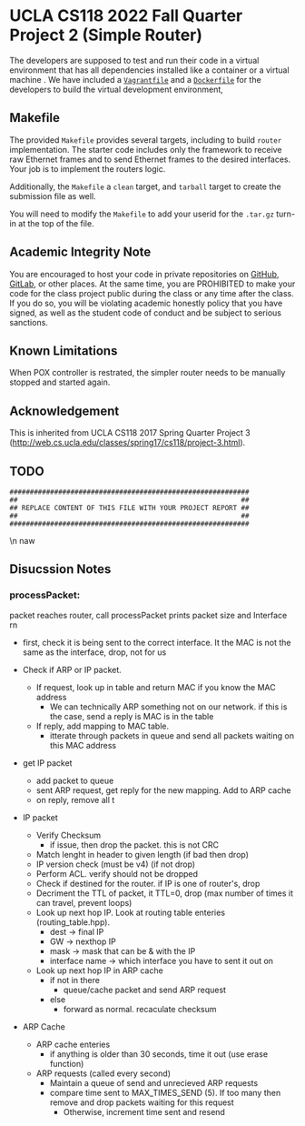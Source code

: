 UCLA CS118 2022 Fall Quarter Project 2 (Simple Router)
====================================

The developers are supposed to test and run their code in a virtual environment that has all dependencies installed like a container or a virtual machine .
We have included a [`Vagrantfile`](Vagrantfile) and a [`Dockerfile`](Dockerfile) for the developers to build the virtual development environment,

## Makefile

The provided `Makefile` provides several targets, including to build `router` implementation.  The starter code includes only the framework to receive raw Ethernet frames and to send Ethernet frames to the desired interfaces.  Your job is to implement the routers logic.

Additionally, the `Makefile` a `clean` target, and `tarball` target to create the submission file as well.

You will need to modify the `Makefile` to add your userid for the `.tar.gz` turn-in at the top of the file.

## Academic Integrity Note

You are encouraged to host your code in private repositories on [GitHub](https://github.com/), [GitLab](https://gitlab.com), or other places.  At the same time, you are PROHIBITED to make your code for the class project public during the class or any time after the class.  If you do so, you will be violating academic honestly policy that you have signed, as well as the student code of conduct and be subject to serious sanctions.

## Known Limitations

When POX controller is restrated, the simpler router needs to be manually stopped and started again.

## Acknowledgement

This is inherited from UCLA CS118 2017 Spring Quarter Project 3 (http://web.cs.ucla.edu/classes/spring17/cs118/project-3.html).

## TODO

    ###########################################################
    ##                                                       ##
    ## REPLACE CONTENT OF THIS FILE WITH YOUR PROJECT REPORT ##
    ##                                                       ##
    ###########################################################
\n
naw


## Disucssion Notes
### processPacket:
packet reaches router, call processPacket
    prints packet size and Interface rn
- first, check it is being sent to the correct interface. It the MAC is not the same as the interface, drop, not for us
- Check if ARP or IP packet.
    - If request, look up in table and return MAC if you know the MAC address
        - We can technically ARP something not on our network. if this is the case, send a reply is MAC is in the table
    - If reply, add mapping to MAC table. 
        - itterate through packets in queue and send all packets waiting on this MAC address

- get IP packet
    - add packet to queue
    - sent ARP request, get reply for the new mapping. Add to ARP cache
    - on reply, remove all t

- IP packet
     - Verify Checksum
        - if issue, then drop the packet. this is not CRC
     - Match lenght in header to given length (if bad then drop)
     - IP version check (must be v4) (if not drop)
     - Perform ACL. verify should not be dropped
     - Check if destined for the router. if IP is one of router's, drop
     - Decriment the TTL of packet, it TTL=0, drop (max number of times it can travel, prevent loops)
     - Look up next hop IP. Look at routing table enteries (routing_table.hpp). 
        - dest -> final IP
        - GW -> nexthop IP
        - mask -> mask that can be & with the IP
        - interface name -> which interface you have to sent it out on
     - Look up next hop IP in ARP cache
        - if not in there
            - queue/cache packet and send ARP request
        - else
            - forward as normal. recaculate checksum

- ARP Cache
    - ARP cache enteries 
        - if anything is older than 30 seconds, time it out (use erase function)
    - ARP requests (called every second)
        - Maintain a queue of send and unrecieved ARP requests 
        - compare time sent to MAX_TIMES_SEND (5). If too many then remove and drop packets waiting for this request
            - Otherwise, increment time sent and resend

 